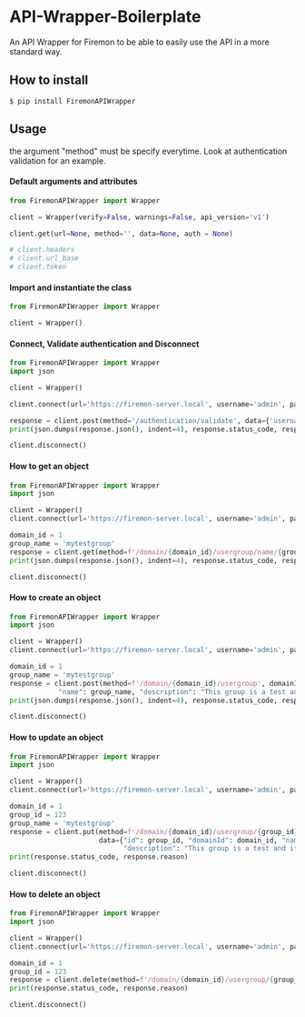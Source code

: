 # API-Wrapper-Boilerplate

An API Wrapper for Firemon to be able to easily use the API in a more standard way.

## How to install
```ignorelang
$ pip install FiremonAPIWrapper
```

## Usage
the argument "method" must be specify everytime. Look at authentication validation for an example.

#### Default arguments and attributes
```python
from FiremonAPIWrapper import Wrapper

client = Wrapper(verify=False, warnings=False, api_version='v1')

client.get(url=None, method='', data=None, auth = None)

# client.headers
# client.url_base
# client.token

```

#### Import and instantiate the class
```python
from FiremonAPIWrapper import Wrapper

client = Wrapper()
```

#### Connect, Validate authentication and Disconnect
```python
from FiremonAPIWrapper import Wrapper
import json

client = Wrapper()

client.connect(url='https://firemon-server.local', username='admin', password='Admin123')

response = client.post(method='/authentication/validate', data={'username': 'admin', 'password': 'Admin123'})
print(json.dumps(response.json(), indent=4), response.status_code, response.reason)

client.disconnect()
```

#### How to get an object
```python
from FiremonAPIWrapper import Wrapper
import json

client = Wrapper()
client.connect(url='https://firemon-server.local', username='admin', password='Admin123')

domain_id = 1
group_name = 'mytestgroup'
response = client.get(method=f'/domain/{domain_id}/usergroup/name/{group_name}')
print(json.dumps(response.json(), indent=4), response.status_code, response.reason)

client.disconnect()
```

#### How to create an object
```python
from FiremonAPIWrapper import Wrapper
import json

client = Wrapper()
client.connect(url='https://firemon-server.local', username='admin', password='Admin123')

domain_id = 1
group_name = 'mytestgroup'
response = client.post(method=f'/domain/{domain_id}/usergroup', domainId=domain_id, data={
            "name": group_name, "description": "This group is a test and can be deleted"})
print(json.dumps(response.json(), indent=4), response.status_code, response.reason)

client.disconnect()
```

#### How to update an object
```python
from FiremonAPIWrapper import Wrapper
import json

client = Wrapper()
client.connect(url='https://firemon-server.local', username='admin', password='Admin123')

domain_id = 1
group_id = 123
group_name = 'mytestgroup'
response = client.put(method=f'/domain/{domain_id}/usergroup/{group_id}', domainId=domain_id, id=group_id,
                      data={"id": group_id, "domainId": domain_id, "name": group_name,
                            "description": "This group is a test and it has been updated and can be deleted"})
print(response.status_code, response.reason)

client.disconnect()
```

#### How to delete an object
```python
from FiremonAPIWrapper import Wrapper
import json

client = Wrapper()
client.connect(url='https://firemon-server.local', username='admin', password='Admin123')

domain_id = 1
group_id = 123
response = client.delete(method=f'/domain/{domain_id}/usergroup/{group_id}', domainId=domain_id, id=group_id)
print(response.status_code, response.reason)

client.disconnect()
```
